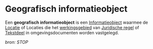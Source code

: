 # Geografisch informatieobject

Een **geografisch informatieobject** is een [Informatieobject](#begrip-informatieobject) waarmee de [Locatie](#begrip-locatie) of Locaties die het [werkingsgebied](#begrip-werkingsgebied) van [Juridische regel](#begrip-juridische-regel) of [Tekstdeel](#begrip-tekstdeel) in omgevingsdocumenten worden vastgelegd.

*bron: STOP*
